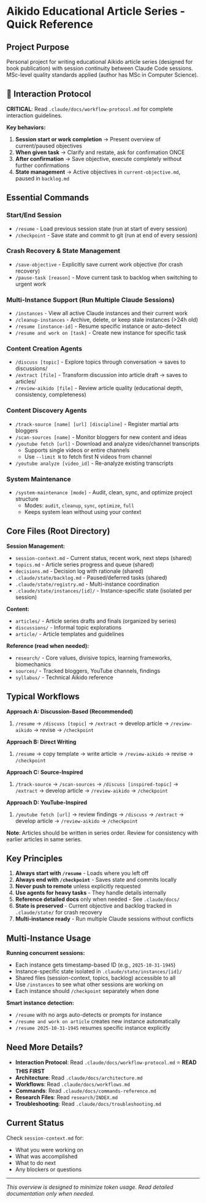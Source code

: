 # Aikido Educational Article Series - Quick Reference

## Project Purpose
Personal project for writing educational Aikido article series (designed for book publication) with session continuity between Claude Code sessions. MSc-level quality standards applied (author has MSc in Computer Science).

## 🔄 Interaction Protocol

**CRITICAL**: Read `.claude/docs/workflow-protocol.md` for complete interaction guidelines.

**Key behaviors:**
1. **Session start or work completion** → Present overview of current/paused objectives
2. **When given task** → Clarify and restate, ask for confirmation ONCE
3. **After confirmation** → Save objective, execute completely without further confirmations
4. **State management** → Active objectives in `current-objective.md`, paused in `backlog.md`

## Essential Commands

### Start/End Session
- `/resume` - Load previous session state (run at start of every session)
- `/checkpoint` - Save state and commit to git (run at end of every session)

### Crash Recovery & State Management
- `/save-objective` - Explicitly save current work objective (for crash recovery)
- `/pause-task [reason]` - Move current task to backlog when switching to urgent work

### Multi-Instance Support (Run Multiple Claude Sessions)
- `/instances` - View all active Claude instances and their current work
- `/cleanup-instances` - Archive, delete, or keep stale instances (>24h old)
- `/resume [instance-id]` - Resume specific instance or auto-detect
- `/resume and work on [task]` - Create new instance for specific task

### Content Creation Agents
- `/discuss [topic]` - Explore topics through conversation → saves to discussions/
- `/extract [file]` - Transform discussion into article draft → saves to articles/
- `/review-aikido [file]` - Review article quality (educational depth, consistency, completeness)

### Content Discovery Agents
- `/track-source [name] [url] [discipline]` - Register martial arts bloggers
- `/scan-sources [name]` - Monitor bloggers for new content and ideas
- `/youtube fetch [url]` - Download and analyze video/channel transcripts
  - Supports single videos or entire channels
  - Use `--limit N` to fetch first N videos from channel
- `/youtube analyze [video_id]` - Re-analyze existing transcripts

### System Maintenance
- `/system-maintenance [mode]` - Audit, clean, sync, and optimize project structure
  - Modes: `audit`, `cleanup`, `sync`, `optimize`, `full`
  - Keeps system lean without using your context

## Core Files (Root Directory)

**Session Management:**
- `session-context.md` - Current status, recent work, next steps (shared)
- `topics.md` - Article series progress and queue (shared)
- `decisions.md` - Decision log with rationale (shared)
- `.claude/state/backlog.md` - Paused/deferred tasks (shared)
- `.claude/state/registry.md` - Multi-instance coordination
- `.claude/state/instances/[id]/` - Instance-specific state (isolated per session)

**Content:**
- `articles/` - Article series drafts and finals (organized by series)
- `discussions/` - Informal topic explorations
- `article/` - Article templates and guidelines

**Reference (read when needed):**
- `research/` - Core values, divisive topics, learning frameworks, biomechanics
- `sources/` - Tracked bloggers, YouTube channels, findings
- `syllabus/` - Technical Aikido reference

## Typical Workflows

**Approach A: Discussion-Based (Recommended)**
1. `/resume` → `/discuss [topic]` → `/extract` → develop article → `/review-aikido` → revise → `/checkpoint`

**Approach B: Direct Writing**
1. `/resume` → copy template → write article → `/review-aikido` → revise → `/checkpoint`

**Approach C: Source-Inspired**
1. `/track-source` → `/scan-sources` → `/discuss [inspired-topic]` → `/extract` → develop article → `/review-aikido` → `/checkpoint`

**Approach D: YouTube-Inspired**
1. `/youtube fetch [url]` → review findings → `/discuss` → `/extract` → develop article → `/review-aikido` → `/checkpoint`

**Note**: Articles should be written in series order. Review for consistency with earlier articles in same series.

## Key Principles

1. **Always start with `/resume`** - Loads where you left off
2. **Always end with `/checkpoint`** - Saves state and commits locally
3. **Never push to remote** unless explicitly requested
4. **Use agents for heavy tasks** - They handle details internally
5. **Reference detailed docs** only when needed - See `.claude/docs/`
6. **State is preserved** - Current objective and backlog tracked in `.claude/state/` for crash recovery
7. **Multi-instance ready** - Run multiple Claude sessions without conflicts

## Multi-Instance Usage

**Running concurrent sessions:**
- Each instance gets timestamp-based ID (e.g., `2025-10-31-1945`)
- Instance-specific state isolated in `.claude/state/instances/[id]/`
- Shared files (session-context, topics, backlog) accessible to all
- Use `/instances` to see what other sessions are working on
- Each instance should `/checkpoint` separately when done

**Smart instance detection:**
- `/resume` with no args auto-detects or prompts for instance
- `/resume and work on article` creates new instance automatically
- `/resume 2025-10-31-1945` resumes specific instance explicitly

## Need More Details?

- **Interaction Protocol**: Read `.claude/docs/workflow-protocol.md` ⭐ **READ THIS FIRST**
- **Architecture**: Read `.claude/docs/architecture.md`
- **Workflows**: Read `.claude/docs/workflows.md`
- **Commands**: Read `.claude/docs/commands-reference.md`
- **Research Files**: Read `research/INDEX.md`
- **Troubleshooting**: Read `.claude/docs/troubleshooting.md`

## Current Status

Check `session-context.md` for:
- What you were working on
- What was accomplished
- What to do next
- Any blockers or questions

---

*This overview is designed to minimize token usage. Read detailed documentation only when needed.*
